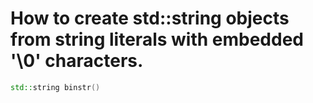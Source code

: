 # How to create std::string objects from string literals with embedded '\0' characters.

```.cpp
std::string binstr()
```

